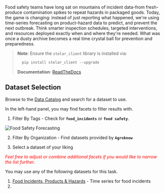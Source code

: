 <style>
r { color: Red }
o { color: Orange }
g { color: Green }
</style>

Food safety teams have long sat on mountains of incident data-from fresh-produce contamination spikes to repeat hazards in packaged goods. Today, the game is changing: instead of just reporting what happened, we're using time-series forecasting on product-hazard data to predict, and prevent the next outbreak. Think smarter inspection schedules, targeted interventions, and resources deployed exactly when and where they're needed. What was once a dusty archive becomes a real time crystal ball for prevention and preparedness.

> **Note**: Ensure the `stelar_client` library is installed via:
> ```python
>   pip install stelar_client --upgrade
> ```
> **Documentation**: <a href="https://stelar-client.readthedocs.io/en/latest/" target="_blank">ReadTheDocs</a>

## Dataset Selection
Browse to the <a name="button" class="btn btn-primary btn-sm " href="/stelar/console/v1/catalog" target="_blank">Data Catalog</a> and search for a dataset to use. 




In the left-hand panel, you may find facets to filter results with.


1. Filter By Tags - Check for **`food_incidents`** or **`food safety`**.

![Food Safety Forecasting]()

2. Filter By Organization - Find datasets provided by **`Agroknow`**

3. Select a dataset of your liking

<r>*Feel free to adjust or combine additional facets if you would like to narrow the list further.*</r>

You may use any of the following datasets for this task.

1. <a href="/stelar/console/v1/catalog/food-safety-incidents-products-and-hazards" target="_blank">Food Incidents, Products & Hazards</a> - Time series for food incidents
2. 
